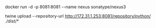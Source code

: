 docker run -d -p 8081:8081 --name nexus sonatype/nexus3

twine upload --repository-url <http://172.31.1.253:8081/repository/python/> ./dist/*
